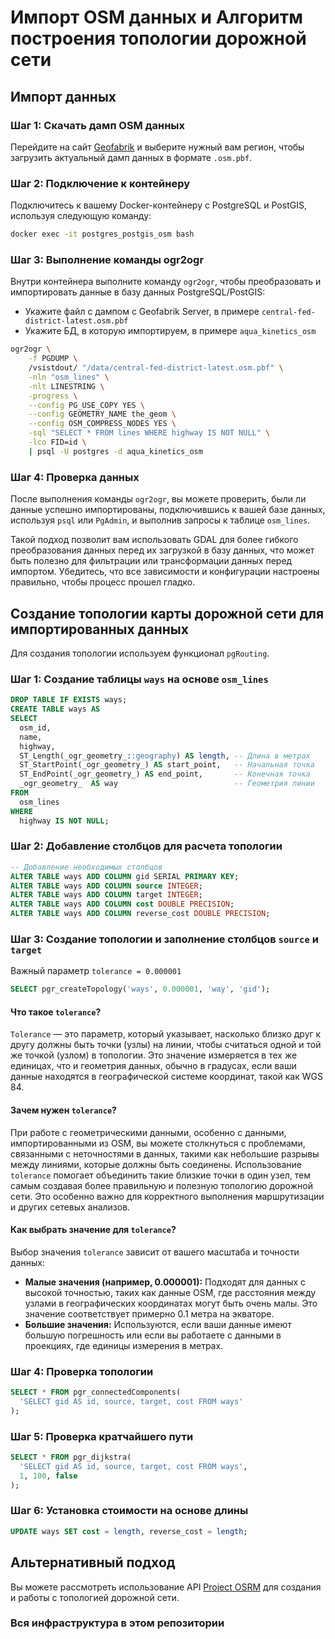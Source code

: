 # Импорт OSM данных и Алгоритм построения топологии дорожной сети

## Импорт данных

### Шаг 1: Скачать дамп OSM данных

Перейдите на сайт [Geofabrik](https://download.geofabrik.de/russia.html) и выберите нужный вам регион, чтобы загрузить актуальный дамп данных в формате `.osm.pbf`.

### Шаг 2: Подключение к контейнеру

Подключитесь к вашему Docker-контейнеру с PostgreSQL и PostGIS, используя следующую команду:

```bash
docker exec -it postgres_postgis_osm bash
```

### Шаг 3: Выполнение команды ogr2ogr

Внутри контейнера выполните команду `ogr2ogr`, чтобы преобразовать и импортировать данные в базу данных PostgreSQL/PostGIS:

- Укажите файл с дампом с Geofabrik Server, в примере `central-fed-district-latest.osm.pbf`
- Укажите БД, в которую импортируем, в примере `aqua_kinetics_osm`

```bash
ogr2ogr \
    -f PGDUMP \
    /vsistdout/ "/data/central-fed-district-latest.osm.pbf" \
    -nln "osm_lines" \
    -nlt LINESTRING \
    -progress \
    --config PG_USE_COPY YES \
    --config GEOMETRY_NAME the_geom \
    --config OSM_COMPRESS_NODES YES \
    -sql "SELECT * FROM lines WHERE highway IS NOT NULL" \
    -lco FID=id \
    | psql -U postgres -d aqua_kinetics_osm
```

### Шаг 4: Проверка данных

После выполнения команды `ogr2ogr`, вы можете проверить, были ли данные успешно импортированы, подключившись к вашей базе данных, используя `psql` или `PgAdmin`, и выполнив запросы к таблице `osm_lines`.

Такой подход позволит вам использовать GDAL для более гибкого преобразования данных перед их загрузкой в базу данных, что может быть полезно для фильтрации или трансформации данных перед импортом. Убедитесь, что все зависимости и конфигурации настроены правильно, чтобы процесс прошел гладко.

## Создание топологии карты дорожной сети для импортированных данных

Для создания топологии используем функционал `pgRouting`.

### Шаг 1: Создание таблицы `ways` на основе `osm_lines`

```sql
DROP TABLE IF EXISTS ways;
CREATE TABLE ways AS
SELECT
  osm_id,
  name,
  highway,
  ST_Length(_ogr_geometry_::geography) AS length, -- Длина в метрах
  ST_StartPoint(_ogr_geometry_) AS start_point,   -- Начальная точка
  ST_EndPoint(_ogr_geometry_) AS end_point,       -- Конечная точка
  _ogr_geometry_  AS way                          -- Геометрия линии
FROM
  osm_lines
WHERE
  highway IS NOT NULL;
```

### Шаг 2: Добавление столбцов для расчета топологии

```sql
-- Добавление необходимых столбцов
ALTER TABLE ways ADD COLUMN gid SERIAL PRIMARY KEY;
ALTER TABLE ways ADD COLUMN source INTEGER;
ALTER TABLE ways ADD COLUMN target INTEGER;
ALTER TABLE ways ADD COLUMN cost DOUBLE PRECISION;
ALTER TABLE ways ADD COLUMN reverse_cost DOUBLE PRECISION;
```

### Шаг 3: Создание топологии и заполнение столбцов `source` и `target`

Важный параметр `tolerance = 0.000001`

```sql
SELECT pgr_createTopology('ways', 0.000001, 'way', 'gid');
```

#### Что такое `tolerance`?

`Tolerance` — это параметр, который указывает, насколько близко друг к другу должны быть точки (узлы) на линии, чтобы считаться одной и той же точкой (узлом) в топологии. Это значение измеряется в тех же единицах, что и геометрия данных, обычно в градусах, если ваши данные находятся в географической системе координат, такой как WGS 84.

#### Зачем нужен `tolerance`?

При работе с геометрическими данными, особенно с данными, импортированными из OSM, вы можете столкнуться с проблемами, связанными с неточностями в данных, такими как небольшие разрывы между линиями, которые должны быть соединены. Использование `tolerance` помогает объединить такие близкие точки в один узел, тем самым создавая более правильную и полезную топологию дорожной сети. Это особенно важно для корректного выполнения маршрутизации и других сетевых анализов.

#### Как выбрать значение для `tolerance`?

Выбор значения `tolerance` зависит от вашего масштаба и точности данных:

- **Малые значения (например, 0.000001):** Подходят для данных с высокой точностью, таких как данные OSM, где расстояния между узлами в географических координатах могут быть очень малы. Это значение соответствует примерно 0.1 метра на экваторе.
- **Большие значения:** Используются, если ваши данные имеют большую погрешность или если вы работаете с данными в проекциях, где единицы измерения в метрах.

### Шаг 4: Проверка топологии

```sql
SELECT * FROM pgr_connectedComponents(
  'SELECT gid AS id, source, target, cost FROM ways'
);
```

### Шаг 5: Проверка кратчайшего пути

```sql
SELECT * FROM pgr_dijkstra(
  'SELECT gid AS id, source, target, cost FROM ways',
  1, 100, false
);
```

### Шаг 6: Установка стоимости на основе длины

```sql
UPDATE ways SET cost = length, reverse_cost = length;
```

## Альтернативный подход

Вы можете рассмотреть использование API [Project OSRM](https://project-osrm.org/docs/v5.24.0/api/?language=CLI#) для создания и работы с топологией дорожной сети.

### Вся инфраструктура в этом репозитории
